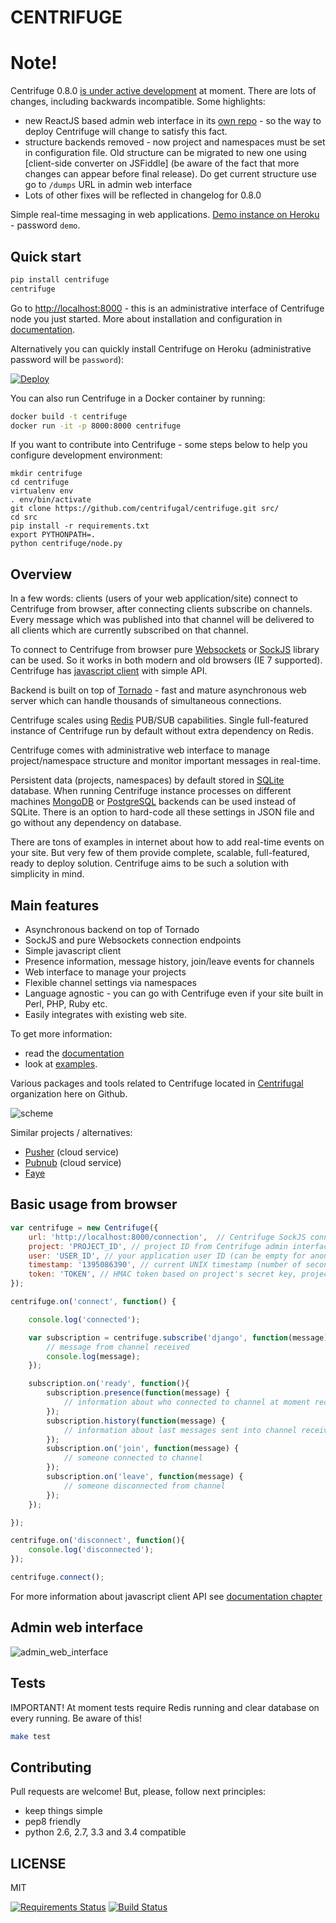 CENTRIFUGE
==========

# Note!

Centrifuge 0.8.0 [is under active development](https://github.com/centrifugal/centrifuge/tree/0.8.0) at moment. There are lots of changes, including backwards incompatible. Some highlights:

* new ReactJS based admin web interface in its [own repo](https://github.com/centrifugal/centrifuge-web) - so the way to deploy Centrifuge will change to satisfy this fact.
* structure backends removed - now project and namespaces must be set in configuration file. Old structure can be migrated to new one using [client-side converter on JSFiddle] (be aware of the fact that more changes can appear before final release). Do get current structure use go to `/dumps` URL in admin web interface
* Lots of other fixes will be reflected in changelog for 0.8.0


Simple real-time messaging in web applications. [Demo instance on Heroku](https://centrifuge-demo.herokuapp.com) - password `demo`.

Quick start
-----------
```bash
pip install centrifuge
centrifuge
```

Go to [http://localhost:8000](http://localhost:8000) - this is an administrative interface of Centrifuge node you just started. More about installation and configuration in [documentation](https://centrifuge.readthedocs.org/en/latest/).

Alternatively you can quickly install Centrifuge on Heroku (administrative password will be `password`):

[![Deploy](https://www.herokucdn.com/deploy/button.png)](https://heroku.com/deploy?template=https://github.com/centrifugal/heroku-centrifuge)

You can also run Centrifuge in a Docker container by running:
```bash
docker build -t centrifuge
docker run -it -p 8000:8000 centrifuge
```

If you want to contribute into Centrifuge - some steps below to help you configure development environment:
```
mkdir centrifuge
cd centrifuge
virtualenv env
. env/bin/activate
git clone https://github.com/centrifugal/centrifuge.git src/
cd src
pip install -r requirements.txt
export PYTHONPATH=.
python centrifuge/node.py
```

Overview
--------

In a few words: clients (users of your web application/site) connect to Centrifuge from browser,
after connecting clients subscribe on channels. Every message which was published into that
channel will be delivered to all clients which are currently subscribed on that channel.

To connect to Centrifuge from browser pure [Websockets](http://en.wikipedia.org/wiki/WebSocket)
or [SockJS](https://github.com/sockjs/sockjs-client) library can be used. So it works in both
modern and old browsers (IE 7 supported). Centrifuge has [javascript client](https://github.com/centrifugal/centrifuge-js/) with simple API.

Backend is built on top of [Tornado](http://www.tornadoweb.org/en/stable/) - fast and mature
asynchronous web server which can handle thousands of simultaneous connections.

Centrifuge scales using [Redis](http://redis.io/) PUB/SUB capabilities.
Single full-featured instance of Centrifuge run by default without extra dependency
on Redis.

Centrifuge comes with administrative web interface to manage project/namespace
structure and monitor important messages in real-time.

Persistent data (projects, namespaces) by default stored in [SQLite](http://www.sqlite.org/) database.
When running Centrifuge instance processes on different machines [MongoDB](https://github.com/centrifugal/centrifuge-mongodb)
or [PostgreSQL](https://github.com/centrifugal/centrifuge-postgresql) backends can be used instead of SQLite. There is an option
to hard-code all these settings in JSON file and go without any dependency on database.

There are tons of examples in internet about how to add real-time events on your site. But very few
of them provide complete, scalable, full-featured, ready to deploy solution. Centrifuge aims to be
such a solution with simplicity in mind.


Main features
-------------

* Asynchronous backend on top of Tornado
* SockJS and pure Websockets connection endpoints
* Simple javascript client
* Presence information, message history, join/leave events for channels
* Web interface to manage your projects
* Flexible channel settings via namespaces
* Language agnostic - you can go with Centrifuge even if your site built in Perl, PHP, Ruby etc.
* Easily integrates with existing web site.

To get more information:

* read the [documentation](https://centrifuge.readthedocs.org/en/latest/)
* look at [examples](https://github.com/centrifugal/centrifuge/tree/master/examples).

Various packages and tools related to Centrifuge located in [Centrifugal](https://github.com/centrifugal)
organization here on Github.

![scheme](https://raw.github.com/centrifugal/centrifuge/master/docs/content/img/centrifuge.png "scheme")

Similar projects / alternatives:

* [Pusher](http://pusher.com/) (cloud service)
* [Pubnub](http://www.pubnub.com/) (cloud service)
* [Faye](http://faye.jcoglan.com/)


Basic usage from browser
------------------------

```javascript
var centrifuge = new Centrifuge({
    url: 'http://localhost:8000/connection',  // Centrifuge SockJS connection endpoint
    project: 'PROJECT_ID', // project ID from Centrifuge admin interface
    user: 'USER_ID', // your application user ID (can be empty for anonymous access)
    timestamp: '1395086390', // current UNIX timestamp (number of seconds as string)
    token: 'TOKEN', // HMAC token based on project's secret key, project ID, user ID and timestamp
});

centrifuge.on('connect', function() {

    console.log('connected');

    var subscription = centrifuge.subscribe('django', function(message) {
        // message from channel received
        console.log(message);
    });

    subscription.on('ready', function(){
        subscription.presence(function(message) {
            // information about who connected to channel at moment received
        });
        subscription.history(function(message) {
            // information about last messages sent into channel received
        });
        subscription.on('join', function(message) {
            // someone connected to channel
        });
        subscription.on('leave', function(message) {
            // someone disconnected from channel
        });
    });

});

centrifuge.on('disconnect', function(){
    console.log('disconnected');
});

centrifuge.connect();
```

For more information about javascript client API see [documentation chapter](https://centrifuge.readthedocs.org/en/latest/content/client_api.html)

Admin web interface
-------------------

![admin_web_interface](https://raw.github.com/centrifugal/centrifuge/master/docs/content/img/centrifuge.gif "admin web interface")


Tests
-----

IMPORTANT! At moment tests require Redis running and clear database on every running. Be aware of this!

```bash
make test
```

Contributing
------------

Pull requests are welcome! But, please, follow next principles:

* keep things simple
* pep8 friendly
* python 2.6, 2.7, 3.3 and 3.4 compatible

LICENSE
-------

MIT

[![Requirements Status](https://requires.io/github/centrifugal/centrifuge/requirements.png?branch=master)](https://requires.io/github/centrifugal/centrifuge/requirements/?branch=master)
[![Build Status](https://travis-ci.org/centrifugal/centrifuge.svg?branch=master)](https://travis-ci.org/centrifugal/centrifuge)